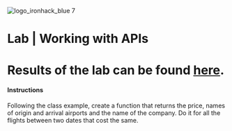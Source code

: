 ![logo_ironhack_blue 7](https://user-images.githubusercontent.com/23629340/40541063-a07a0a8a-601a-11e8-91b5-2f13e4e6b441.png)

# Lab | Working with APIs
# Results of the lab can be found [here](https://github.com/ainaraguerraf/Data_Analytics_bootcamp_labs/blob/main/UNIT%208%20-%20HTML%2C%20WEBSCRAPPING%2C%20APIS%2C%20CLUSTERING/3.%20lab-working-with-api/working%20with%20API%20-%20Ainara%20Guerra.ipynb](https://github.com/ainaraguerraf/Data_Analytics_bootcamp_labs/blob/main/UNIT%208%20-%20HTML%2C%20WEBSCRAPPING%2C%20APIS%2C%20CLUSTERING/3.%20lab-working-with-api/FINAL%20-%20working%20with%20APIs%20-%20Ainara%20Guerra.ipynb)https://github.com/ainaraguerraf/Data_Analytics_bootcamp_labs/blob/main/UNIT%208%20-%20HTML%2C%20WEBSCRAPPING%2C%20APIS%2C%20CLUSTERING/3.%20lab-working-with-api/FINAL%20-%20working%20with%20APIs%20-%20Ainara%20Guerra.ipynb).

#### Instructions 
Following the class example, create a function that returns the price, names of origin and arrival airports and the name of the company. Do it for all the flights between two dates that cost the same.
